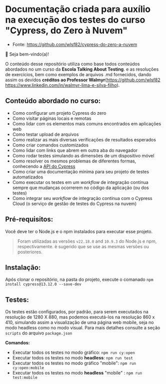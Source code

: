 # Documentação criada para auxílio na execução dos testes do curso  "Cypress, do Zero à Nuvem"
- Fonte: https://github.com/wlsf82/cypress-do-zero-a-nuvem

👋 Seja bem-vindo(a)!

O conteúdo desse repositório utiliza como base todos conteúdos abordados no um curso da **Escola Talking About Testing**. e as resoluções de exercícios, bem como exemplos de arquivos .md fornecidos, dando assim os devídos **créditos ao Professor Walmyr**(https://github.com/wlsf82  https://www.linkedin.com/in/walmyr-lima-e-silva-filho).

## Conteúdo abordado no curso:

- Como configurar um projeto Cypress do zero
- Como visitar páginas locais e remotas
- Como lidar com os elementos mais comuns encontrados em aplicações web
- Como testar upload de arquivos
- Como realizar as mais diversas verificações de resultados esperados
- Como criar comandos customizados
- Como lidar com links que abrem em outra aba do navegador
- Como rodar testes simulando as dimensões de um dispositivo móvel
- Como resolver os mesmos problemas de diferentes formas, conhecendo a [API do Cypress](https://docs.cypress.io/api/table-of-contents)
- Como criar uma documentação mínima para seu projeto de testes automatizados
- Como executar os testes em um _workflow_ de integração contínua sempre que mudanças ocorrerem no código da aplicação (ou dos testes)
- Como integrar seu _workflow_ de integração contínua com o Cypress Cloud (o serviço de gestão de testes do Cypress na nuvem)

## Pré-requisitos:

Você deve ter o Node.js e o npm instalados para executar esse projeto.
> Foram utilizadas as versões `v22.18.0` and `10.9.3` do Node.js e npm, respectivamente. è sugerido que se use as mesmas versões ou posteriores.

## Instalação:

Após clonar o repositório, na pasta do projeto, execute o comanado `npm install cypress@13.12.0 --save-dev` 

## Testes:
Os testes estão configurados, por padrão, para serem executados na resolução de 1280 X 880, mas podemos executá-los na resolução 860 x 410, simulando assim a visualização de uma página web mobile, seja no modo headless como no modo visual. Para mais detalhes consulte a seção `scripts` do arquivo `package.json`

**Comandos:**
- Executar todos os testes no modo gráfico: `npm run cy:open`
- Executar todos os testes no modo **headless**: `npm run test`
- Executar todos os testes no modo gráfico "mobile": `npm run cy:open:mobile`
- Executar todos os testes no modo **headless** "mobile" : `npm run test:mobile`